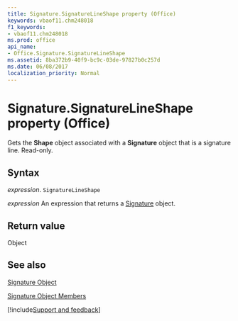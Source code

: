 ```yaml
---
title: Signature.SignatureLineShape property (Office)
keywords: vbaof11.chm248018
f1_keywords:
- vbaof11.chm248018
ms.prod: office
api_name:
- Office.Signature.SignatureLineShape
ms.assetid: 8ba372b9-40f9-bc9c-03de-97827b0c257d
ms.date: 06/08/2017
localization_priority: Normal
---
```



# Signature.SignatureLineShape property (Office)

Gets the  **Shape** object associated with a **Signature** object that is a signature line. Read-only.


## Syntax

_expression_. `SignatureLineShape`

 _expression_ An expression that returns a [Signature](Office.Signature.md) object.


## Return value

Object


## See also


[Signature Object](Office.Signature.md)



[Signature Object Members](./overview/Library-Reference/signature-members-office.md)

[!include[Support and feedback](~/includes/feedback-boilerplate.md)]